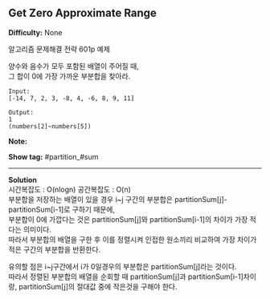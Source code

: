 ## Get Zero Approximate Range

**Difficulty:** None

알고리즘 문제해결 전략 601p 예제

양수와 음수가 모두 포함된 배열이 주어질 때, <br/>
그 합이 0에 가장 가까운 부분합을 찾아라.

```
Input:
[-14, 7, 2, 3, -8, 4, -6, 8, 9, 11]

Output: 
1
(numbers[2]~numbers[5])
```

**Note:**

**Show tag:** \#partition\_#sum

----------------------------------------------

**Solution** <br/>
시간복잡도 : O(nlogn) 공간복잡도 : O(n) <br/>
부분합을 저장하는 배열이 있을 경우 i~j 구간의 부분합은 partitionSum[j]-partitionSum[i-1]로 구하기 때문에, <br/>
부분합이 0에 가깝다는 것은 partitionSum[j]와 partitionSum[i-1]의 차이가 가장 적다는 의미이다. <br/>
따라서 부분합의 배열을 구한 후 이를 정렬시켜 인접한 원소끼리 비교하여 가장 차이가 적은 구간의 부분합을 반환한다.

유의할 점은 i~j구간에서 i가 0일경우의 부분합은 partitionSum[j]라는 것이다. <br/>
따라서 정렬된 부분합의 배열을 순회할 때 partitionSum[j]과 partitionSum[i-1]차이랑, partitionSum[j]의 절대값 중에 작은것을 구해야 한다.

